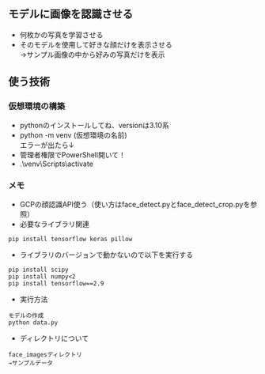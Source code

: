 ## モデルに画像を認識させる
- 何枚かの写真を学習させる
- そのモデルを使用して好きな顔だけを表示させる<br>
→サンプル画像の中から好みの写真だけを表示

## 使う技術
### 仮想環境の構築
- pythonのインストールしてね、versionは3.10系
- python -m venv (仮想環境の名前)<br>
エラーが出たら↓
- 管理者権限でPowerShell開いて！
- .\venv\Scripts\activate

### メモ
- GCPの顔認識API使う（使い方はface_detect.pyとface_detect_crop.pyを参照）
- 必要なライブラリ関連
```
pip install tensorflow keras pillow
```
- ライブラリのバージョンで動かないので以下を実行する
```
pip install scipy
pip install numpy<2
pip install tensorflow==2.9
```
- 実行方法
```
モデルの作成
python data.py
```
- ディレクトリについて
```
face_imagesディレクトリ
→サンプルデータ
```
